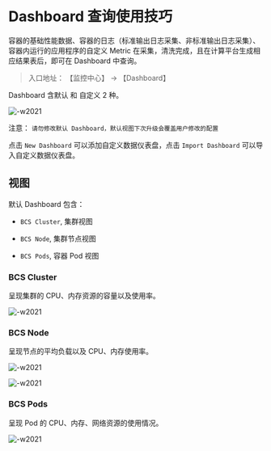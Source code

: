 # Dashboard 查询使用技巧

容器的基础性能数据、容器的日志（标准输出日志采集、非标准输出日志采集）、容器内运行的应用程序的自定义 Metric 在采集，清洗完成，且在计算平台生成相应结果表后，即可在 Dashboard 中查询。

> 入口地址： 【监控中心】 -> 【Dashboard】

Dashboard 含默认 和 自定义 2 种。

![-w2021](./_image/2020-11-17-10-48-07.jpg)


注意： `请勿修改默认 Dashboard，默认视图下次升级会覆盖用户修改的配置`

点击 `New Dashboard` 可以添加自定义数据仪表盘，点击 `Import Dashboard` 可以导入自定义数据仪表盘。

## 视图

默认 Dashboard 包含：

- `BCS Cluster`, 集群视图

- `BCS Node`, 集群节点视图

- `BCS Pods`, 容器 Pod 视图

### BCS Cluster

呈现集群的 CPU、内存资源的容量以及使用率。

![-w2021](./_image/2020-11-17-10-48-35.jpg)

### BCS Node

呈现节点的平均负载以及 CPU、内存使用率。

![-w2021](./_image/2020-11-17-10-49-01.jpg)

![-w2021](./_image/2020-11-17-10-49-32.jpg)

### BCS Pods

呈现 Pod 的 CPU、内存、网络资源的使用情况。

![-w2021](./_image/2020-11-17-10-50-04.jpg)

